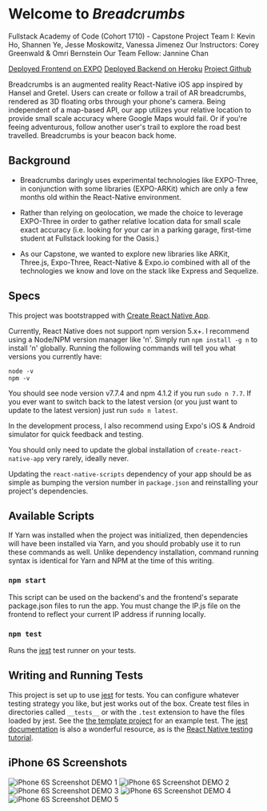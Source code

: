 # Welcome to _Breadcrumbs_

Fullstack Academy of Code (Cohort 1710) - Capstone Project
Team I:  Kevin Ho, Shannen Ye, Jesse Moskowitz, Vanessa Jimenez
Our Instructors:  Corey Greenwald & Omri Bernstein
Our Team Fellow:  Jannine Chan

[Deployed Frontend on EXPO](https://expo.io/@hokevins/breadcrumbs)
[Deployed Backend on Heroku](https://breadcrumbs.herokuapp.com/)
[Project Github](https://github.com/fsa-1710-breadcrumbs)

Breadcrumbs is an augmented reality React-Native iOS app inspired by Hansel and Gretel.  Users can create or follow a trail of AR breadcrumbs, rendered as 3D floating orbs through your phone's camera.  Being independent of a map-based API, our app utilizes your relative location to provide small scale accuracy where Google Maps would fail.  Or if you're feeing adventurous, follow another user's trail to explore the road best travelled.  Breadcrumbs is your beacon back home.

## Background

* Breadcrumbs daringly uses experimental technologies like EXPO-Three, in conjunction with some libraries (EXPO-ARKit) which are only a few months old within the React-Native environment.

* Rather than relying on geolocation, we made the choice to leverage EXPO-Three in order to gather relative location data for small scale exact accuracy (i.e. looking for your car in a parking garage, first-time student at Fullstack looking for the Oasis.)

* As our Capstone, we wanted to explore new libraries like ARKit, Three.js, Expo-Three, React-Native & Expo.io combined with all of the technologies we know and love on the stack like Express and Sequelize.

## Specs

This project was bootstrapped with [Create React Native App](https://github.com/react-community/create-react-native-app).

Currently, React Native does not support npm version 5.x+.
I recommend using a Node/NPM version manager like 'n'.
Simply run `npm install -g n` to install 'n' globally.
Running the following commands will tell you what versions you currently have:
```
node -v
npm -v
```
You should see node version v7.7.4 and npm 4.1.2 if you run `sudo n 7.7`.
If you ever want to switch back to the latest version (or you just want to update to the latest version) just run `sudo n latest`.

In the development process, I also recommend using Expo's iOS & Android simulator for quick feedback and testing.

You should only need to update the global installation of `create-react-native-app` very rarely, ideally never.

Updating the `react-native-scripts` dependency of your app should be as simple as bumping the version number in `package.json` and reinstalling your project's dependencies.

## Available Scripts

If Yarn was installed when the project was initialized, then dependencies will have been installed via Yarn, and you should probably use it to run these commands as well. Unlike dependency installation, command running syntax is identical for Yarn and NPM at the time of this writing.

### `npm start`

This script can be used on the backend's and the frontend's separate package.json files to run the app.  You must change the IP.js file on the frontend to reflect your current IP address if running locally.

### `npm test`

Runs the [jest](https://github.com/facebook/jest) test runner on your tests.

## Writing and Running Tests

This project is set up to use [jest](https://facebook.github.io/jest/) for tests. You can configure whatever testing strategy you like, but jest works out of the box. Create test files in directories called `__tests__` or with the `.test` extension to have the files loaded by jest. See the [the template project](https://github.com/react-community/create-react-native-app/blob/master/react-native-scripts/template/App.test.js) for an example test. The [jest documentation](https://facebook.github.io/jest/docs/en/getting-started.html) is also a wonderful resource, as is the [React Native testing tutorial](https://facebook.github.io/jest/docs/en/tutorial-react-native.html).

## iPhone 6S Screenshots

![iPhone 6S Screenshot DEMO 1](assets/breadcrumbsScreenshot01.jpg)
![iPhone 6S Screenshot DEMO 2](assets/breadcrumbsScreenshot02.png)
![iPhone 6S Screenshot DEMO 3](assets/breadcrumbsScreenshot03.png)
![iPhone 6S Screenshot DEMO 4](assets/breadcrumbsScreenshot04.png)
![iPhone 6S Screenshot DEMO 5](assets/breadcrumbsScreenshot05.png)
